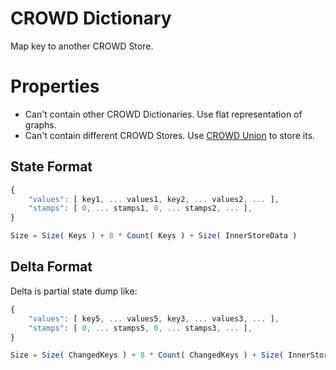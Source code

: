 # CROWD Dictionary

Map key to another CROWD Store.

# Properties

- Can't contain other CROWD Dictionaries. Use flat representation of graphs.
- Can't contain different CROWD Stores. Use [CROWD Union](../union) to store its.

## State Format

```javascript
{
	"values": [ key1, ... values1, key2, ... values2, ... ],
	"stamps": [ 0, ... stamps1, 0, ... stamps2, ... ],
}

Size = Size( Keys ) + 8 * Count( Keys ) + Size( InnerStoreData )
```

## Delta Format

Delta is partial state dump like:

```javascript
{
	"values": [ key5, ... values5, key3, ... values3, ... ],
	"stamps": [ 0, ... stamps5, 0, ... stamps3, ... ],
}

Size = Size( ChangedKeys ) + 8 * Count( ChangedKeys ) + Size( InnerStoreDeltas )
```
